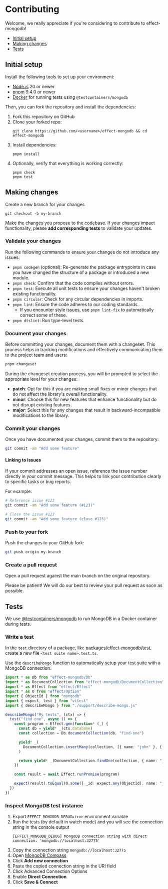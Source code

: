 # Contributing

Welcome, we really appreciate if you're considering to contribute to effect-mongodb!

- [Initial setup](#initial-setup)
- [Making changes](#making-changes)
- [Tests](#tests)

## Initial setup

Install the following tools to set up your environment:

- [Node.js](https://nodejs.org/en) 20 or newer
- [pnpm](https://pnpm.io/) 9.4.0 or newer
- [Docker](https://www.docker.com/) for running tests using `@testcontainers/mongodb`

Then, you can fork the repository and install the dependencies:

1. Fork this repository on GitHub
2. Clone your forked repo:
   ```shell
   git clone https://github.com/<username>/effect-mongodb && cd effect-mongodb
   ```
3. Install dependencies:
   ```shell
   pnpm install
   ```
4. Optionally, verify that everything is working correctly:
   ```shell
   pnpm check
   pnpm test
   ```

## Making changes

Create a new branch for your changes

```shell
git checkout -b my-branch
```

Make the changes you propose to the codebase. If your changes impact functionality, please **add corresponding tests**
to validate your updates.

### Validate your changes

Run the following commands to ensure your changes do not introduce any issues:

- `pnpm codegen` (optional): Re-generate the package entrypoints in case you have changed the structure of a package or
  introduced a new module.
- `pnpm check`: Confirm that the code compiles without errors.
- `pnpm test`: Execute all unit tests to ensure your changes haven't broken existing functionality.
- `pnpm circular`: Check for any circular dependencies in imports.
- `pnpm lint`: Ensure the code adheres to our coding standards.
    - If you encounter style issues, use `pnpm lint-fix` to automatically correct some of these.
- `pnpm dtslint`: Run type-level tests.

### Document your changes

Before committing your changes, document them with a changeset. This process helps in tracking modifications and
effectively communicating them to the project team and users:

```bash
pnpm changeset
```

During the changeset creation process, you will be prompted to select the appropriate level for your changes:

- **patch**: Opt for this if you are making small fixes or minor changes that do not affect the library's overall
  functionality.
- **minor**: Choose this for new features that enhance functionality but do not disrupt existing features.
- **major**: Select this for any changes that result in backward-incompatible modifications to the library.

### Commit your changes

Once you have documented your changes, commit them to the repository:

```bash
git commit -am "Add some feature"
```

#### Linking to issues

If your commit addresses an open issue, reference the issue number directly in your commit message. This helps to link
your contribution clearly to specific tasks or bug reports.

For example:

```bash
# Reference issue #123
git commit -am "Add some feature (#123)"

# Close the issue #123
git commit -am "Add some feature (close #123)"
```

### Push to your fork

Push the changes to your GitHub fork:

```bash
git push origin my-branch
```

### Create a pull request

Open a pull request against the main branch on the original repository.

Please be patient! We will do our best to review your pull request as soon as possible.

## Tests

We use [@testcontainers/mongodb](https://node.testcontainers.org/modules/mongodb/) to run MongoDB in a Docker container
during tests.

### Write a test

In the `test` directory of a package, like [packages/effect-mongodb/test](packages/effect-mongodb/test), create a
new file `<test suite name>.test.ts`.

Use the `describeMongo` function to automatically setup your test suite with a MongoDB connection.

```typescript
import * as Db from "effect-mongodb/Db"
import * as DocumentCollection from "effect-mongodb/DocumentCollection"
import * as Effect from "effect/Effect"
import * as O from "effect/Option"
import { ObjectId } from "mongodb"
import { expect, test } from "vitest"
import { describeMongo } from "./support/describe-mongo.js"

describeMongo("My tests", (ctx) => {
  test("find one", async () => {
    const program = Effect.gen(function* (_) {
      const db = yield* _(ctx.database)
      const collection = Db.documentCollection(db, "find-one")

      yield* _(
        DocumentCollection.insertMany(collection, [{ name: "john" }, { name: "alfred" }])
      )

      return yield* _(DocumentCollection.findOne(collection, { name: "john" }))
    })

    const result = await Effect.runPromise(program)

    expect(result).toEqual(O.some({ _id: expect.any(ObjectId), name: "john" }))
  })
})
```

### Inspect MongoDB test instance

1. Export `EFFECT_MONGODB_DEBUG=true` environment variable
2. Run the tests (by default in watch mode) and you will see the connection string in the console output
   ```
   [EFFECT_MONGODB_DEBUG] MongoDB connection string with direct connection: 'mongodb://localhost:32775'
   ```
3. Copy the connection string `mongodb://localhost:32775`
4. Open [MongoDB Compass](https://www.mongodb.com/products/tools/compass)
5. Click **Add new connection**
6. Paste the copied connection string in the URI field
7. Click Advanced Connection Options
8. Enable **Direct Connection**
9. Click **Save & Connect**
